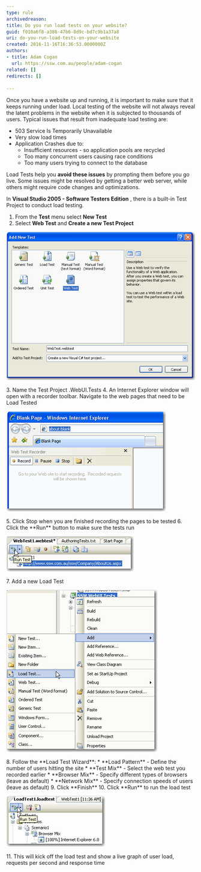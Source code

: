 ```yaml
---
type: rule
archivedreason: 
title: Do you run load tests on your website?
guid: f010a6f8-a386-47b6-8d9c-bd7c9b1a37a8
uri: do-you-run-load-tests-on-your-website
created: 2016-11-16T16:36:53.0000000Z
authors:
- title: Adam Cogan
  url: https://ssw.com.au/people/adam-cogan
related: []
redirects: []

---
```


Once you have a website up and running, it is important to make sure that it keeps running under load. Local testing of the website will not always reveal the latent problems in the website when it is subjected to thousands of users. Typical issues that result from inadequate load testing are:

* 503 Service Is Temporarily Unavailable
* Very slow load times
* Application Crashes due to:
    * Insufficient resources - so application pools are recycled
    * Too many concurrent users causing race conditions
    * Too many users trying to connect to the database


<!--endintro-->

Load Tests help you  **avoid these issues** by prompting them before you go live. Some issues might be resolved by getting a better web server, while others might require code changes and optimizations.

In  **Visual Studio 2005 - Software Testers Edition** , there is a built-in Test Project to conduct load testing.

1. From the  **Test** menu select  **New Test**
2. Select  **Web Test** and  **Create a new Test Project** 
<dl class="image"><dt> <img src="../../assets/add_new_test.gif" alt="Add a new Web Test"> <br> 
         </dt></dl>
3. Name the Test Project <namespace>.WebUI.Tests</namespace>
4. An Internet Explorer window will open with a recorder toolbar. Navigate to the web pages that need to be Load Tested
<dl class="image"><dt> <img src="../../assets/record_website.gif" alt="Record the pages you want to Load Test"> </dt></dl>
5. Click Stop when you are finished recording the pages to be tested
6. Click the  **Run** button to make sure the tests run
<dl class="image"><dt><img src="../../assets/run_webtest.gif" alt="Test our recorded test"><br></dt></dl>
7. Add a new Load Test
<dl class="image"><dt> <img src="../../assets/add_load_test.gif" alt="Add Load Test"> </dt></dl>
8. Follow the  **Load Test Wizard**:
    * **Load Pattern** - Define the number of users hitting the site
    * **Test Mix** - Select the web test you recorded earlier
    * **Browser Mix** - Specify different types of browsers (leave as default)
    * **Network Mix** - Specify connection speeds of users (leave as default)
9. Click  **Finish**
10. Click  **Run** to run the load test
<dl class="image"><dt> <img src="../../assets/run_load_test.gif" alt="Run Load Test"> </dt></dl>
11. This will kick off the load test and show a live graph of user load, requests per second and response time
